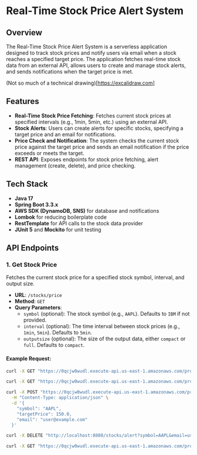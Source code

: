 # Real-Time Stock Price Alert System

## Overview

The Real-Time Stock Price Alert System is a serverless application designed to track stock prices and notify users via email when a stock reaches a specified target price. The application fetches real-time stock data from an external API, allows users to create and manage stock alerts, and sends notifications when the target price is met.

(Not so much of a technical drawing)[https://excalidraw.com]

## Features

- **Real-Time Stock Price Fetching**: Fetches current stock prices at specified intervals (e.g., 1min, 5min, etc.) using an external API.
- **Stock Alerts**: Users can create alerts for specific stocks, specifying a target price and an email for notifications.
- **Price Check and Notification**: The system checks the current stock price against the target price and sends an email notification if the price exceeds or meets the target.
- **REST API**: Exposes endpoints for stock price fetching, alert management (create, delete), and price checking.

## Tech Stack

- **Java 17**
- **Spring Boot 3.3.x**
- **AWS SDK (DynamoDB, SNS)** for database and notifications
- **Lombok** for reducing boilerplate code
- **RestTemplate** for API calls to the stock data provider
- **JUnit 5** and **Mockito** for unit testing

## API Endpoints

### 1. **Get Stock Price**

Fetches the current stock price for a specified stock symbol, interval, and output size.

- **URL**: `/stocks/price`
- **Method**: `GET`
- **Query Parameters**:
    - `symbol` (optional): The stock symbol (e.g., `AAPL`). Defaults to `IBM` if not provided.
    - `interval` (optional): The time interval between stock prices (e.g., `1min`, `5min`). Defaults to `5min`.
    - `outputsize` (optional): The size of the output data, either `compact` or `full`. Defaults to `compact`.

#### Example Request:

```bash
curl -X GET "https://0qcjw0wudl.execute-api.us-east-1.amazonaws.com/prod/stocks/price"

curl -X GET "https://0qcjw0wudl.execute-api.us-east-1.amazonaws.com/prod/stocks/price?symbol=PLTR&interval=60min&outputsize=full"

curl -X POST "https://0qcjw0wudl.execute-api.us-east-1.amazonaws.com/prod/stocks/alert" \
  -H "Content-Type: application/json" \
  -d '{
    "symbol": "AAPL",
    "targetPrice": 150.0,
    "email": "user@example.com"
  }'

curl -X DELETE "http://localhost:8080/stocks/alert?symbol=AAPL&email=user@example.com"

curl -X GET "https://0qcjw0wudl.execute-api.us-east-1.amazonaws.com/prod/stocks/alerts?email=test@test.com"
